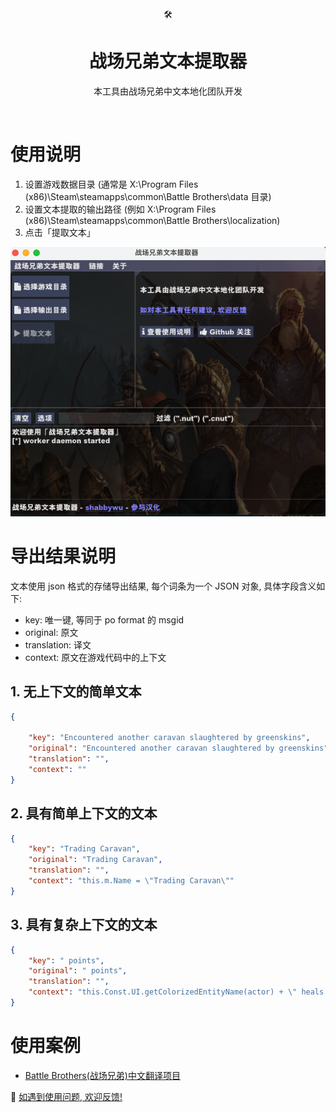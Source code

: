 <div align="center">
  🛠
</div>
<h1 align="center">
  战场兄弟文本提取器
</h1>

<p align="center">
    本工具由战场兄弟中文本地化团队开发
</p>
<br/>

# 使用说明
1. 设置游戏数据目录 (通常是 X:\Program Files (x86)\Steam\steamapps\common\Battle Brothers\data 目录)
2. 设置文本提取的输出路径 (例如 X:\Program Files (x86)\Steam\steamapps\common\Battle Brothers\localization\)
3. 点击「提取文本」

![screenshot](./assets/docs/screenshot.png)

# 导出结果说明
文本使用 json 格式的存储导出结果, 每个词条为一个 JSON 对象, 具体字段含义如下:
  * key: 唯一键, 等同于 po format 的 msgid
  * original: 原文
  * translation: 译文
  * context: 原文在游戏代码中的上下文

## 1. 无上下文的简单文本
```json
{

    "key": "Encountered another caravan slaughtered by greenskins",
    "original": "Encountered another caravan slaughtered by greenskins",
    "translation": "",
    "context": ""
}
```

## 2. 具有简单上下文的文本
```json
{
    "key": "Trading Caravan",
    "original": "Trading Caravan",
    "translation": "",
    "context": "this.m.Name = \"Trading Caravan\""
}
```

## 3. 具有复杂上下文的文本
```json
{
    "key": " points",
    "original": " points",
    "translation": "",
    "context": "this.Const.UI.getColorizedEntityName(actor) + \" heals for \" + healthAdded + \" points\""
}
```

# 使用案例
- [Battle Brothers(战场兄弟)中文翻译项目](https://github.com/shabbywu/Battle-Brothers-CN)

📢 [如遇到使用问题, 欢迎反馈!](https://github.com/shabbywu/bb-text-extractor/issues)
